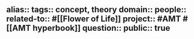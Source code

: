 alias::
tags:: concept, theory
domain::
people::
related-to:: #[[Flower of Life]]
project:: #AMT #[[AMT hyperbook]] 
question::
public:: true
-